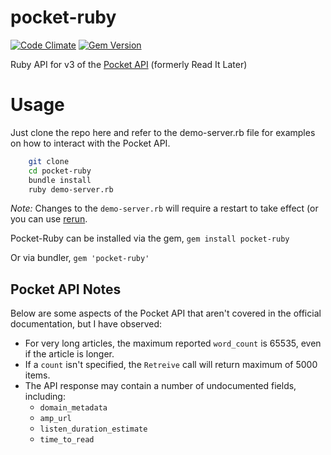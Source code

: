pocket-ruby
===========

[![Code Climate](https://codeclimate.com/github/turadg/pocket-ruby.png)](https://codeclimate.com/github/turadg/pocket-ruby) [![Gem Version](https://badge.fury.io/rb/pocket-ruby.png)](http://badge.fury.io/rb/pocket-ruby)

Ruby API for v3 of the [Pocket API](http://getpocket.com/developer/docs/overview) (formerly Read It Later)

# Usage

Just clone the repo here and refer to the demo-server.rb file for examples on how to interact with the Pocket API.

```sh
	git clone
	cd pocket-ruby
	bundle install
	ruby demo-server.rb
```

*Note:* Changes to the `demo-server.rb` will require a restart to take effect (or you can use [rerun](https://github.com/alexch/rerun).

Pocket-Ruby can be installed via the gem, ```gem install pocket-ruby```

Or via bundler, ```gem 'pocket-ruby'```

## Pocket API Notes

Below are some aspects of the Pocket API that aren't covered in the official documentation, but I have observed:

* For very long articles, the maximum reported `word_count` is 65535, even if the article is longer.
* If a `count` isn't specified, the `Retreive` call will return maximum of 5000 items.
* The API response may contain a number of undocumented fields, including:
  * `domain_metadata`
  * `amp_url`
  * `listen_duration_estimate`
  * `time_to_read`